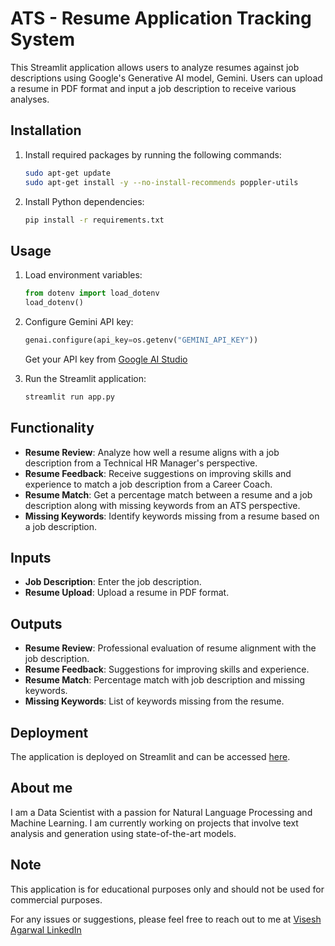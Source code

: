 # ATS - Resume Application Tracking System

This Streamlit application allows users to analyze resumes against job descriptions using Google's Generative AI model, Gemini. Users can upload a resume in PDF format and input a job description to receive various analyses.

## Installation

1. Install required packages by running the following commands:

   ```bash
   sudo apt-get update
   sudo apt-get install -y --no-install-recommends poppler-utils
   ```

2. Install Python dependencies:
   ```bash
   pip install -r requirements.txt
   ```

## Usage

1. Load environment variables:

   ```python
   from dotenv import load_dotenv
   load_dotenv()
   ```

2. Configure Gemini API key:

   ```python
   genai.configure(api_key=os.getenv("GEMINI_API_KEY"))
   ```

   Get your API key from [Google AI Studio ](https://aistudio.google.com/app/apikey)

3. Run the Streamlit application:
   ```bash
   streamlit run app.py
   ```

## Functionality

- **Resume Review**: Analyze how well a resume aligns with a job description from a Technical HR Manager's perspective.
- **Resume Feedback**: Receive suggestions on improving skills and experience to match a job description from a Career Coach.
- **Resume Match**: Get a percentage match between a resume and a job description along with missing keywords from an ATS perspective.
- **Missing Keywords**: Identify keywords missing from a resume based on a job description.

## Inputs

- **Job Description**: Enter the job description.
- **Resume Upload**: Upload a resume in PDF format.

## Outputs

- **Resume Review**: Professional evaluation of resume alignment with the job description.
- **Resume Feedback**: Suggestions for improving skills and experience.
- **Resume Match**: Percentage match with job description and missing keywords.
- **Missing Keywords**: List of keywords missing from the resume.

## Deployment

The application is deployed on Streamlit and can be accessed [here](https://resume-track.streamlit.app/).

## About me

I am a Data Scientist with a passion for Natural Language Processing and Machine Learning. I am currently working on projects that involve text analysis and generation using state-of-the-art models.

## Note

This application is for educational purposes only and should not be used for commercial purposes.

For any issues or suggestions, please feel free to reach out to me at [Visesh Agarwal LinkedIn](https://www.linkedin.com/in/viseshagarwal/)
